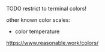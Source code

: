 

TODO restrict to terminal colors!


other known color scales:
- color temperature


https://www.reasonable.work/colors/
